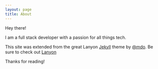 ```yaml
---
layout: page
title: About
---
```


Hey there!

I am a full stack developer with a passion for all things tech.

<p class="message">
  This site was extended from the great Lanyon <a href="http://jekyllrb.com">Jekyll</a> theme by <a href="https://twitter.com/mdo">@mdo</a>. 
  Be sure to check out <a href="http://lanyon.getpoole.com">Lanyon</a>
</p>

Thanks for reading!

